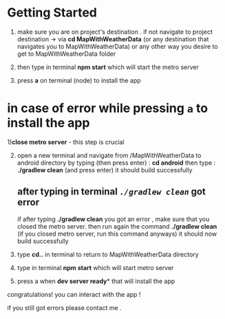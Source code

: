 # Getting Started
1) make sure you are on project's destination . if not navigate to project destination -> 
via **cd MapWithWeatherData** (or any destination that navigates you to MapWithWeatherData) or any other way you desire to get to MapWithWeatherData folder

2) then type in terminal **npm start** which will start the metro server
3) press **a** on terminal (node) to install the app

# in case of error while pressing `a` to install the app

1)**close metro server** - this step is crucial

2) open a new terminal and navigate from /MapWithWeatherData to android directory by typing (then press enter) :  **cd android**
   then type :  **./gradlew clean** (and press enter) it should  build successfully
   
   ## after typing in terminal *`./gradlew clean`* got error
   
   if after typing **./gradlew clean** you got an error , make sure that you closed the metro server. 
   then run again the command **./gradlew clean** (if you closed metro server, run this command anyways) it should now build successfully

4) type **cd..** in terminal to return to MapWithWeatherData directory
5) type in terminal **npm start** which will start metro server
6) press a when **dev server ready*** that will install the app 

congratulations! you can interact with the app !

if you still got errors please contact me . 

